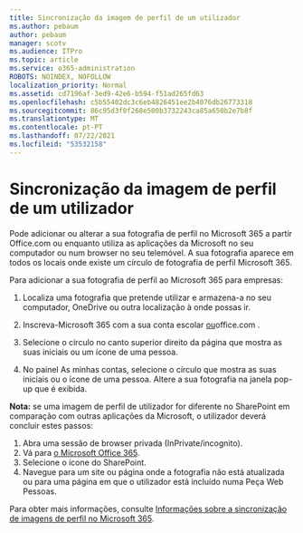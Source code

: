 ```yaml
---
title: Sincronização da imagem de perfil de um utilizador
ms.author: pebaum
author: pebaum
manager: scotv
ms.audience: ITPro
ms.topic: article
ms.service: o365-administration
ROBOTS: NOINDEX, NOFOLLOW
localization_priority: Normal
ms.assetid: cd7196af-3ed9-42e6-b594-f51ad265fd63
ms.openlocfilehash: c5b55402dc3c6eb4826451ee2b4076db26773318
ms.sourcegitcommit: 86c95d3f0f268e500b3732243ca85a650b2e7b8f
ms.translationtype: MT
ms.contentlocale: pt-PT
ms.lasthandoff: 07/22/2021
ms.locfileid: "53532158"
---
```

# <a name="sync-a-users-profile-picture"></a>Sincronização da imagem de perfil de um utilizador

Pode adicionar ou alterar a sua fotografia de perfil no Microsoft 365 a partir Office.com ou enquanto utiliza as aplicações da Microsoft no seu computador ou num browser no seu telemóvel. A sua fotografia aparece em todos os locais onde existe um círculo de fotografia de perfil Microsoft 365.

Para adicionar a sua fotografia de perfil ao Microsoft 365 para empresas:

1. Localiza uma fotografia que pretende utilizar e armazena-a no seu computador, OneDrive ou outra localização à onde possas ir.

2. Inscreva-Microsoft 365 com a sua conta escolar [ou](https://www.office.com)office.com .

3. Selecione o círculo no canto superior direito da página que mostra as suas iniciais ou um ícone de uma pessoa.

4. No painel As minhas contas, selecione o círculo que mostra as suas iniciais ou o ícone de uma pessoa. Altere a sua fotografia na janela pop-up que é exibida.

**Nota:** se uma imagem de perfil de utilizador for diferente no SharePoint em comparação com outras aplicações da Microsoft, o utilizador deverá concluir estes passos:

1. Abra uma sessão de browser privada (InPrivate/incognito).
1. Vá para [o Microsoft Office 365](https://www.office.com).
1. Selecione o ícone do SharePoint.
1. Navegue para um site ou página onde a fotografia não está atualizada ou para uma página em que o utilizador está incluído numa Peça Web Pessoas.

Para obter mais informações, consulte [Informações sobre a sincronização de imagens de perfil no Microsoft 365](https://support.office.com/article/information-about-profile-picture-synchronization-in-office-365-20594d76-d054-4af4-a660-401133e3d48a).


